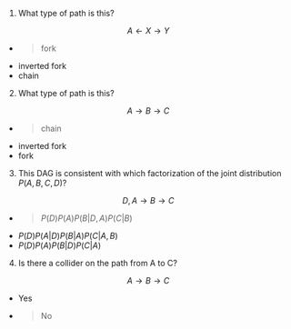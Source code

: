 1. What type of path is this?

$$A \leftarrow X \rightarrow Y$$


- >fork 
- inverted fork
- chain

2. What type of path is this?

$$A \rightarrow B \rightarrow C$$

- >chain
- inverted fork
- fork

3. This DAG is consistent with which factorization of the joint distribution $P(A,B,C,D)$?


$$D,A \rightarrow B \rightarrow C$$

- >$P(D)P(A)P(B|D,A)P(C|B)$
- $P(D)P(A|D)P(B|A)P(C|A,B)$
- $P(D)P(A)P(B|D)P(C|A)$

4. Is there a collider on the path from A to C?

$$A \rightarrow B \rightarrow C$$

- Yes
- >No